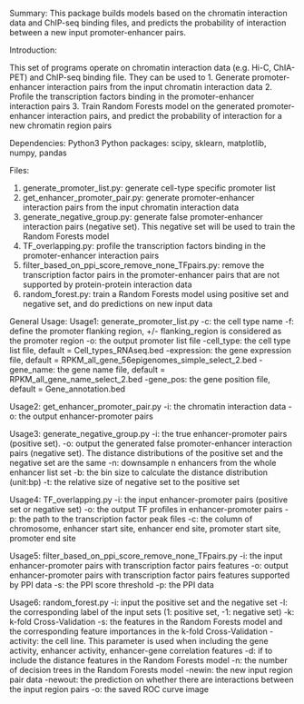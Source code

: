 Summary:
This package builds models based on the chromatin interaction data and ChIP-seq binding files, and predicts the probability of interaction between a new input promoter-enhancer pairs.



Introduction:

This set of programs operate on chromatin interaction data (e.g. Hi-C, ChIA-PET) and ChIP-seq binding file. They can be used to
	1. Generate promoter-enhancer interaction pairs from the input chromatin interaction data
	2. Profile the transcription factors binding in the promoter-enhancer interaction pairs
	3. Train Random Forests model on the generated promoter-enhancer interaction pairs, and predict the probability of interaction for a new chromatin region pairs


Dependencies:
   Python3
   Python packages: scipy, sklearn, matplotlib, numpy, pandas


Files:
   1. generate_promoter_list.py: generate cell-type specific promoter list
   2. get_enhancer_promoter_pair.py: generate promoter-enhancer interaction pairs from the input chromatin interaction data
   3. generate_negative_group.py: generate false promoter-enhancer interaction pairs (negative set). This negative set will be used to train the Random Forests model
   4. TF_overlapping.py: profile the transcription factors binding in the promoter-enhancer interaction pairs
   5. filter_based_on_ppi_score_remove_none_TFpairs.py: remove the transcription factor pairs in the promoter-enhancer pairs that are not supported by protein-protein interaction data
   6. random_forest.py: train a Random Forests model using positive set and negative set, and do predictions on new input data




General Usage:
   Usage1: generate_promoter_list.py
           -c: the cell type name
           -f: define the promoter flanking region, +/- flanking_region is considered as the promoter region
           -o: the output promoter list file
           -cell_type: the cell type list file, default = Cell_types_RNAseq.bed
           -expression: the gene expression file, default = RPKM_all_gene_56epigenomes_simple_select_2.bed 
           -gene_name: the gene name file, default = RPKM_all_gene_name_select_2.bed
           -gene_pos: the gene position file, default = Gene_annotation.bed

   Usage2: get_enhancer_promoter_pair.py
           -i: the chromatin interaction data
           -o: the output enhancer-promoter pairs

   Usage3: generate_negative_group.py
           -i: the true enhancer-promoter pairs (positive set).
           -o: output the generated false promoter-enhancer interaction pairs (negative set). The distance distributions of the positive set and the negative set are the same
           -n: downsample n enhancers from the whole enhancer list set
           -b: the bin size to calculate the distance distribution (unit:bp)
           -t: the relative size of negative set to the positive set

   Usage4: TF_overlapping.py
           -i: the input enhancer-promoter pairs (positive set or negative set)
           -o: the output TF profiles in enhancer-promoter pairs
           -p: the path to the transcription factor peak files
           -c: the column of chromosome, enhancer start site, enhancer end site, promoter start site, promoter end site

   Usage5: filter_based_on_ppi_score_remove_none_TFpairs.py
           -i: the input enhancer-promoter pairs with transcription factor pairs features
           -o: output enhancer-promoter pairs with transcription factor pairs features supported by PPI data
           -s: the PPI score threshold
           -p: the PPI data

   Usage6: random_forest.py
           -i: input the positive set and the negative set
           -l: the corresponding label of the input sets (1: positive set, -1: negative set)
           -k: k-fold Cross-Validation
           -s: the features in the Random Forests model and the corresponding feature importances in the k-fold Cross-Validation
           -activity: the cell line. This parameter is used when including the gene activity, enhancer activity, enhancer-gene correlation features
           -d: if to include the distance features in the Random Forests model
           -n: the number of decision trees in the Random Forests model 
           -newin: the new input region pair data
           -newout: the prediction on whether there are interactions between the input region pairs
           -o: the saved ROC curve image
